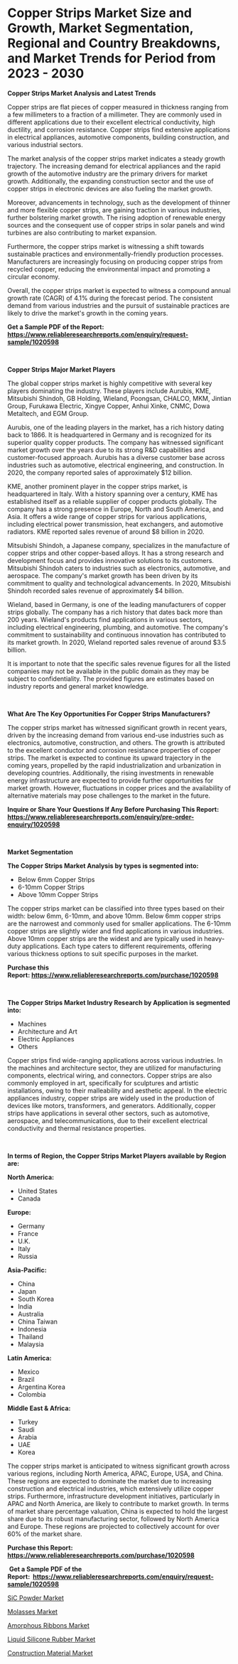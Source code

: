 <p><h1>Copper Strips Market Size and Growth, Market Segmentation, Regional and Country Breakdowns, and Market Trends for Period from 2023 -  2030</h1></p><p><strong>Copper Strips Market Analysis and Latest Trends</strong></p>
<p><p>Copper strips are flat pieces of copper measured in thickness ranging from a few millimeters to a fraction of a millimeter. They are commonly used in different applications due to their excellent electrical conductivity, high ductility, and corrosion resistance. Copper strips find extensive applications in electrical appliances, automotive components, building construction, and various industrial sectors.</p><p>The market analysis of the copper strips market indicates a steady growth trajectory. The increasing demand for electrical appliances and the rapid growth of the automotive industry are the primary drivers for market growth. Additionally, the expanding construction sector and the use of copper strips in electronic devices are also fueling the market growth. </p><p>Moreover, advancements in technology, such as the development of thinner and more flexible copper strips, are gaining traction in various industries, further bolstering market growth. The rising adoption of renewable energy sources and the consequent use of copper strips in solar panels and wind turbines are also contributing to market expansion.</p><p>Furthermore, the copper strips market is witnessing a shift towards sustainable practices and environmentally-friendly production processes. Manufacturers are increasingly focusing on producing copper strips from recycled copper, reducing the environmental impact and promoting a circular economy.</p><p>Overall, the copper strips market is expected to witness a compound annual growth rate (CAGR) of 4.1% during the forecast period. The consistent demand from various industries and the pursuit of sustainable practices are likely to drive the market's growth in the coming years.</p></p>
<p><strong>Get a Sample PDF of the Report:&nbsp; <a href="https://www.reliableresearchreports.com/enquiry/request-sample/1020598">https://www.reliableresearchreports.com/enquiry/request-sample/1020598</a></strong></p>
<p>&nbsp;</p>
<p><strong>Copper Strips Major Market Players</strong></p>
<p><p>The global copper strips market is highly competitive with several key players dominating the industry. These players include Aurubis, KME, Mitsubishi Shindoh, GB Holding, Wieland, Poongsan, CHALCO, MKM, Jintian Group, Furukawa Electric, Xingye Copper, Anhui Xinke, CNMC, Dowa Metaltech, and EGM Group.</p><p>Aurubis, one of the leading players in the market, has a rich history dating back to 1866. It is headquartered in Germany and is recognized for its superior quality copper products. The company has witnessed significant market growth over the years due to its strong R&D capabilities and customer-focused approach. Aurubis has a diverse customer base across industries such as automotive, electrical engineering, and construction. In 2020, the company reported sales of approximately $12 billion.</p><p>KME, another prominent player in the copper strips market, is headquartered in Italy. With a history spanning over a century, KME has established itself as a reliable supplier of copper products globally. The company has a strong presence in Europe, North and South America, and Asia. It offers a wide range of copper strips for various applications, including electrical power transmission, heat exchangers, and automotive radiators. KME reported sales revenue of around $8 billion in 2020.</p><p>Mitsubishi Shindoh, a Japanese company, specializes in the manufacture of copper strips and other copper-based alloys. It has a strong research and development focus and provides innovative solutions to its customers. Mitsubishi Shindoh caters to industries such as electronics, automotive, and aerospace. The company's market growth has been driven by its commitment to quality and technological advancements. In 2020, Mitsubishi Shindoh recorded sales revenue of approximately $4 billion.</p><p>Wieland, based in Germany, is one of the leading manufacturers of copper strips globally. The company has a rich history that dates back more than 200 years. Wieland's products find applications in various sectors, including electrical engineering, plumbing, and automotive. The company's commitment to sustainability and continuous innovation has contributed to its market growth. In 2020, Wieland reported sales revenue of around $3.5 billion.</p><p>It is important to note that the specific sales revenue figures for all the listed companies may not be available in the public domain as they may be subject to confidentiality. The provided figures are estimates based on industry reports and general market knowledge.</p></p>
<p>&nbsp;</p>
<p><strong>What Are The Key Opportunities For Copper Strips Manufacturers?</strong></p>
<p><p>The copper strips market has witnessed significant growth in recent years, driven by the increasing demand from various end-use industries such as electronics, automotive, construction, and others. The growth is attributed to the excellent conductor and corrosion resistance properties of copper strips. The market is expected to continue its upward trajectory in the coming years, propelled by the rapid industrialization and urbanization in developing countries. Additionally, the rising investments in renewable energy infrastructure are expected to provide further opportunities for market growth. However, fluctuations in copper prices and the availability of alternative materials may pose challenges to the market in the future.</p></p>
<p><strong>Inquire or Share Your Questions If Any Before Purchasing This Report: <a href="https://www.reliableresearchreports.com/enquiry/pre-order-enquiry/1020598">https://www.reliableresearchreports.com/enquiry/pre-order-enquiry/1020598</a></strong></p>
<p>&nbsp;</p>
<p><strong>Market Segmentation</strong></p>
<p><strong>The Copper Strips Market Analysis by types is segmented into:</strong></p>
<p><ul><li>Below 6mm Copper Strips</li><li>6-10mm Copper Strips</li><li>Above 10mm Copper Strips</li></ul></p>
<p><p>The copper strips market can be classified into three types based on their width: below 6mm, 6-10mm, and above 10mm. Below 6mm copper strips are the narrowest and commonly used for smaller applications. The 6-10mm copper strips are slightly wider and find applications in various industries. Above 10mm copper strips are the widest and are typically used in heavy-duty applications. Each type caters to different requirements, offering various thickness options to suit specific purposes in the market.</p></p>
<p><strong>Purchase this Report:&nbsp;<a href="https://www.reliableresearchreports.com/purchase/1020598">https://www.reliableresearchreports.com/purchase/1020598</a></strong></p>
<p>&nbsp;</p>
<p><strong>The Copper Strips Market Industry Research by Application is segmented into:</strong></p>
<p><ul><li>Machines</li><li>Architecture and Art</li><li>Electric Appliances</li><li>Others</li></ul></p>
<p><p>Copper strips find wide-ranging applications across various industries. In the machines and architecture sector, they are utilized for manufacturing components, electrical wiring, and connectors. Copper strips are also commonly employed in art, specifically for sculptures and artistic installations, owing to their malleability and aesthetic appeal. In the electric appliances industry, copper strips are widely used in the production of devices like motors, transformers, and generators. Additionally, copper strips have applications in several other sectors, such as automotive, aerospace, and telecommunications, due to their excellent electrical conductivity and thermal resistance properties.</p></p>
<p>&nbsp;</p>
<p><strong>In terms of Region, the Copper Strips Market Players available by Region are:</strong></p>
<p>
    <p> <strong> North America: </strong>
        <ul>
            <li>United States</li>
            <li>Canada</li>
        </ul>
        </p> 
    <p> <strong> Europe: </strong>
        <ul>
            <li>Germany</li>
            <li>France</li>
            <li>U.K.</li>
            <li>Italy</li>
            <li>Russia</li>
        </ul>
        </p> 
    <p> <strong> Asia-Pacific: </strong>
        <ul>
            <li>China</li>
            <li>Japan</li>
            <li>South Korea</li>
            <li>India</li>
            <li>Australia</li>
            <li>China Taiwan</li>
            <li>Indonesia</li>
            <li>Thailand</li>
            <li>Malaysia</li>
        </ul>
        </p> 
    <p> <strong> Latin America: </strong>
        <ul>
            <li>Mexico</li>
            <li>Brazil</li>
            <li>Argentina Korea</li>
            <li>Colombia</li>
        </ul>
        </p> 
    <p> <strong> Middle East & Africa: </strong>
        <ul>
            <li>Turkey</li>
            <li>Saudi</li>
            <li>Arabia</li>
            <li>UAE</li>
            <li>Korea</li>
        </ul>
    </p>
    </p>
<p><p>The copper strips market is anticipated to witness significant growth across various regions, including North America, APAC, Europe, USA, and China. These regions are expected to dominate the market due to increasing construction and electrical industries, which extensively utilize copper strips. Furthermore, infrastructure development initiatives, particularly in APAC and North America, are likely to contribute to market growth. In terms of market share percentage valuation, China is expected to hold the largest share due to its robust manufacturing sector, followed by North America and Europe. These regions are projected to collectively account for over 60% of the market share.</p></p>
<p><strong>Purchase this Report: <a href="https://www.reliableresearchreports.com/purchase/1020598">https://www.reliableresearchreports.com/purchase/1020598</a></strong></p>
<p>&nbsp;<strong>Get a Sample PDF of the Report:&nbsp;&nbsp;<a href="https://www.reliableresearchreports.com/enquiry/request-sample/1020598">https://www.reliableresearchreports.com/enquiry/request-sample/1020598</a></strong></p>
<p><strong></strong></p>
<p><p><a href="https://github.com/lilstefpacute/Market-Research-Report-List-2/blob/main/sic-powder-market.md">SiC Powder Market</a></p><p><a href="https://github.com/Chiragrp26/Market-Research-Report-List-2/blob/main/molasses-market.md">Molasses Market</a></p><p><a href="https://github.com/AKSHATREPORTPRIME/Market-Research-Report-List-2/blob/main/amorphous-ribbons-market.md">Amorphous Ribbons Market</a></p><p><a href="https://github.com/rexevange/Market-Research-Report-List-2/blob/main/liquid-silicone-rubber-market.md">Liquid Silicone Rubber Market</a></p><p><a href="https://github.com/santosh758595/Market-Research-Report-List-2/blob/main/construction-material-market.md">Construction Material Market</a></p></p>